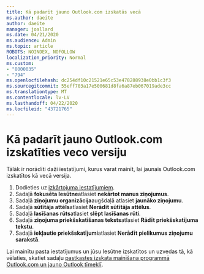 ```yaml
---
title: Kā padarīt jauno Outlook.com izskatās vecā
ms.author: daeite
author: daeite
manager: joallard
ms.date: 04/21/2020
ms.audience: Admin
ms.topic: article
ROBOTS: NOINDEX, NOFOLLOW
localization_priority: Normal
ms.custom:
- "8000035"
- "794"
ms.openlocfilehash: dc254df10c21521e65c53e478288938e0bb1c3f3
ms.sourcegitcommit: 55eff703a17e500681d8fa6a87eb067019ade3cc
ms.translationtype: MT
ms.contentlocale: lv-LV
ms.lasthandoff: 04/22/2020
ms.locfileid: "43721765"
---
```

# <a name="how-to-make-the-new-outlookcom-look-like-the-old-version"></a>Kā padarīt jauno Outlook.com izskatīties veco versiju

Tālāk ir norādīti daži iestatījumi, kurus varat mainīt, lai jaunais Outlook.com izskatītos kā vecā versija.

1. Dodieties uz [izkārtojuma iestatījumiem](https://outlook.live.com/mail/options/mail/layout).
1. Sadaļā **fokusēta Iesūtne**atlasiet **nekārtot manus ziņojumus**.
1. Sadaļā **ziņojumu organizācija**augšdaļā atlasiet **jaunāko ziņojumu**.
1. Sadaļā **sūtītāja attēls**atlasiet **Nerādīt sūtītāja attēlus**.
1. Sadaļā **lasīšanas rūts**atlasiet **slēpt lasīšanas rūti**.
1. Sadaļā **ziņojuma priekšskatīšanas teksts**atlasiet **Rādīt priekšskatījuma tekstu**.
1. Sadaļā **iekļautie priekšskatījumi**atlasiet **Nerādīt pielikumus ziņojumu sarakstā**.

Lai mainītu pasta iestatījumus un jūsu Iesūtne izskatītos un uzvedas tā, kā vēlaties, skatiet sadaļu [pastkastes izskata mainīšana programmā Outlook.com un jauno Outlook tīmeklī](https://support.office.com/article/b41c2ecb-f23c-42b3-b7f8-659646d5e58c?wt.mc_id=Office_Outlook_com_Alchemy).